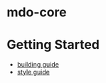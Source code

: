 # mdo-core

# Getting Started

- [building guide](/BUILDING.md)
- [style guide](/docs/style_guide.md)

